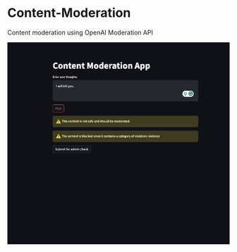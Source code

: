 # Content-Moderation
Content moderation using OpenAI Moderation API

![App demo](https://github.com/harshitaatray/Content-Moderation/blob/main/Moderation.jpeg)
